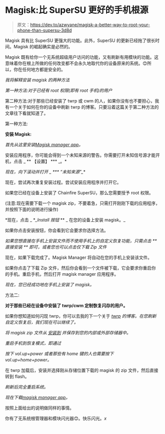 # Magisk:比 SuperSU 更好的手机根源

> 原文：<https://dev.to/azwyane/magisk-a-better-way-to-root-your-phone-than-supersu-3d8d>

Magisk 具有比 SuperSU 更强大的功能。此外，SuperSU 的更新已经拖了很长时间。Magisk 的崛起确实是必然的。

Magisk 既有给你一个无系统超级用户访问的功能，又有刷新有用模块的功能。这意味着你在根上所做的任何改变都不会永久地取代你的设备原来的系统。😊所以，你在任何地方都是安全的。

*我将解释安装 magisk 的两种方法*

*第一种方法:对于已经有 root 权限(即有 root 手机)的用户*

第二种方法:对于那些已经安装了 twrp 或 cwm 的人，如果你没有也不要担心，我有一个关于如何在你的设备中刷新 twrp 的博客。只要沿着这篇关于第二种方法的文章往下看就知道了。

第一种方法:

**安装 Magisk:**

*首先从这里安装*[*Magisk manager app*](https://magiskmanager.com/downloading-magisk-manager)*。*

安装应用程序，你可能会得到一个未知来源的警告。你需要打开未知信号源才能开机，点击 _ ** 【设置】 *** _。*

*现在，向下滚动并打开 _ *** “未知来源”_**

现在，尝试再次重复安装过程。尝试安装应用程序并打开它。

如果您已经在设备上安装了 Chainfire SuperSU，那么您需要授予 root 权限。

(注意:现在需要下载一个 magisk zip，不要着急，只需打开刚刚下载的应用程序，并按照下面的说明进行操作)

*现在，点击 _ **_Install 按钮* ** _ 在您的设备上安装 magisk。_

如果你点击安装按钮，你会看到它会要求你选择方法。

*如果您想直接在手机上安装文件而不使用手机上的自定义恢复功能，只需点击 _**_ 直接安装 _**_ 即可，或者您也可以点击仅下载 Zip 文件*

现在，如果下载完成了。Magisk Manager 将自动在您的手机上安装该文件。

如果你点击了下载 Zip 文件，然后你会看到一个文件被下载，它会要求你重启你的手机。重启手机，然后打开 magisk manager 应用程序。

*现在，您已经成功地在手机上安装了 magisk。*

方法二:

**对于那些已经在设备中安装了 twrp/cwm 定制恢复闪存的用户。**

如果你想知道如何闪现 twrp，你可以去我的下一个关于 *[twrp](https://altechnep.blogspot.com/2019/07/magisk-better-way-to-root-your-phone.html)* *的博客。在您刷新自定义恢复后，我们现在可以继续了。*

*将 magisk zip 文件从* [*安装到*](https://github.com/topjohnwu/Magisk/releases/download/v19.3/Magisk-v19.3.zip) *并保存到您的内部或外部存储器中。*

*重启手机到恢复模式，即通过*

*按下 vol.up+power 或者那些有 home 键的人也需要按下 vol.up+home+power。*

在 twrp 加载后，安装并选择刚从存储位置下载的 magisk 的 zip 文件，然后直接转到 flash。

*刷新后完全重启系统。*

*现在下载*[*magisk manager app*](https://magiskmanager.com/downloading-magisk-manager)*。*

按照上面给出的说明做同样的事情。

你有了无系统根管理器和模块闪光器😊。快乐闪光。_x_

[![](img/227854a68fe428529916c7b250d1866d.png)](https://res.cloudinary.com/practicaldev/image/fetch/s--llB_1nd6--/c_limit%2Cf_auto%2Cfl_progressive%2Cq_auto%2Cw_880/http://feeds.feedburner.com/%257Er/blogspot/sTChm/%257E4/oZOdZPiYnkk)